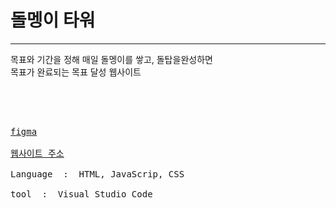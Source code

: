 <h1>돌멩이 타워</h1>
<hr>
목표와 기간을 정해 매일 돌멩이를 쌓고, 돌탑을완성하면<br>
목표가 완료되는 목표 달성 웹사이트

<br><br>
<pre><span>
<a href="https://musical-travesseiro-2513c7.netlify.app](https://www.figma.com/file/JLtnWxa84NjEjqci44aE2m/%EB%8F%8C%EB%A9%A9%EC%9D%B4%ED%83%80%EC%9B%8C?type=design&node-id=0-1&mode=design&t=ChNltVxAvcQHs5nN-0">figma</a><br>
<a href="https://stonetowerj.netlify.app">웹사이트 주소</a><br>
Language  :  HTML, JavaScrip, CSS <br>
tool  :  Visual Studio Code
</pre>


